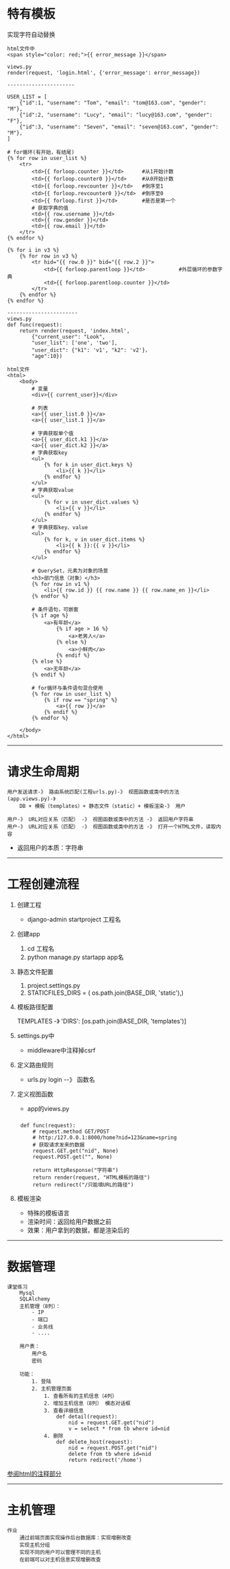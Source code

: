 # 特有模板 #
实现字符自动替换
		
	html文件中
	<span style="color: red;">{{ error_message }}</span>
	
	views.py
	render(request, 'login.html', {'error_message': error_message})

	----------------------

	USER_LIST = [
	    {"id":1, "username": "Tom", "email": "tom@163.com", "gender": "M"},
	    {"id":2, "username": "Lucy", "email": "lucy@163.com", "gender": "F"},
	    {"id":3, "username": "Seven", "email": "seven@163.com", "gender": "M"},
	]

	# for循环(有开始，有结尾)
	{% for row in user_list %}
		<tr>
			<td>{{ forloop.counter }}</td>		#从1开始计数
			<td>{{ forloop.counter0 }}</td>		#从0开始计数
			<td>{{ forloop.revcounter }}</td>	#倒序至1
			<td>{{ forloop.revcounter0 }}</td>	#倒序至0
			<td>{{ forloop.first }}</td>		#是否是第一个
			# 获取字典的值
			<td>{{ row.username }}</td>
			<td>{{ row.gender }}</td>
			<td>{{ row.email }}</td>
		</tr>
	{% endfor %}

	{% for i in v3 %}
        {% for row in v3 %}
            <tr hid="{{ row.0 }}" bid="{{ row.2 }}">
                <td>{{ forloop.parentloop }}</td>			#外层循环的参数字典
                <td>{{ forloop.parentloop.counter }}</td>
            </tr>
        {% endfor %}
    {% endfor %}

	-----------------------
	views.py
	def func(request):
		return render(request, 'index.html', 
			{"current_user": "Look", 
			"user_list": ['one', 'two'],
			"user_dict": {"k1": 'v1', "k2": 'v2'}，
			"age":10})

	html文件
	<html>
		<body>
			# 变量
			<div>{{ current_user}}</div>

			# 列表
			<a>{{ user_list.0 }}</a>
			<a>{{ user_list.1 }}</a>
							
			# 字典获取单个值
			<a>{{ user_dict.k1 }}</a>
			<a>{{ user_dict.k2 }}</a>
			# 字典获取key
		    <ul>
		        {% for k in user_dict.keys %}
		            <li>{{ k }}</li>
		        {% endfor %}
		    </ul>
			# 字典获取value
		    <ul>
		        {% for v in user_dict.values %}
		            <li>{{ v }}</li>
		        {% endfor %}
		    </ul>
			# 字典获取key、value
		    <ul>
		        {% for k, v in user_dict.items %}
		            <li>{{ k }}:{{ v }}</li>
		        {% endfor %}
		    </ul>

			# QuerySet，元素为对象的场景
			<h3>部门信息（对象）</h3>
		    {% for row in v1 %}
		        <li>{{ row.id }} {{ row.name }} {{ row.name_en }}</li>
		    {% endfor %}

			# 条件语句，可嵌套
			{% if age %}
				<a>有年龄</a>
					{% if age > 16 %}
						<a>老男人</a>
					{% else %}
						<a>小鲜肉</a>
					{% endif %}
			{% else %}
				<a>无年龄</a>
			{% endif %}
			
			# for循环与条件语句混合使用
			{% for row in user_list %}
				{% if row == "spring" %}
					<a>{{ row }}</a>
				{% endif %}
			{% endfor %}

		</body>
	</html>

----------
# 请求生命周期 #
	用户发送请求-》 路由系统匹配(工程urls.py)-》 视图函数或类中的方法(app.views.py)-》
		DB + 模板（templates）+ 静态文件（static）+ 模板渲染-》 用户

	用户-》 URL对应关系（匹配） -》 视图函数或类中的方法 -》 返回用户字符串
	用户-》 URL对应关系（匹配） -》 视图函数或类中的方法 -》 打开一个HTML文件，读取内容

- 返回用户的本质：字符串

----------	
# 工程创建流程 #
1. 创建工程
	- django-admin startproject 工程名

2. 创建app
	1. cd 工程名
	2. python manage.py startapp app名

3. 静态文件配置
	1. project.settings.py
	2. STATICFILES_DIRS = (
	    os.path.join(BASE_DIR, 'static'),)

4. 模板路径配置

	TEMPLATES -》	 'DIRS': [os.path.join(BASE_DIR, 'templates')]


5. settings.py中
	- middleware中注释掉csrf

6. 定义路由规则
	- urls.py
	   login --》 函数名

7. 定义视图函数
	- app的views.py
	###
		def func(request):
			# request.method GET/POST
			# http:/127.0.0.1:8000/home?nid=123&name=spring
			# 获取请求发来的数据
			request.GET.get("nid", None)
			request.POST.get("", None)
			
			return HttpResponse("字符串")
			return render(request, "HTML模板的路径")
			return redirect("/只能填URL的路径")
8. 模板渲染
	- 特殊的模板语言
	- 渲染时间：返回给用户数据之前
	- 效果：用户拿到的数据，都是渲染后的

----------
# 数据管理 #
	课堂练习
		Mysql
		SQLAlchemy
		主机管理（8列）：
			- IP
			- 端口
			- 业务线
			- ....
		
		用户表：
			用户名
			密码
		
		功能：
			1. 登陆
			2. 主机管理页面
				1. 查看所有的主机信息（4列）
				2. 增加主机信息（8列） 模态对话框
				3. 查看详细信息
					def detail(request):
						nid = request.GET.get("nid")
						v = select * from tb where id=nid
				4. 删除
					def delete_host(request):
						nid = request.POST.get("nid")
						delete from tb where id=nid
						return redirect('/home')
[参阅html的注释部分](https://github.com/liuxingrichu/web_advanced/blob/master/spring/templates/home.html)


----------
# 主机管理 #
	作业
		通过前端页面实现操作后台数据库：实现增删改查
		实现主机分组
		实现不同的用户可以管理不同的主机
		在前端可以对主机信息实现增删改查